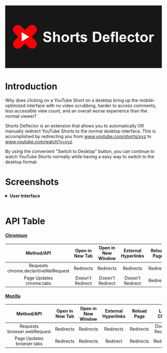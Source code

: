 ![](./assets/Shorts%20Deflector%20Promo%20Tile%201400%20560.png)

# Introduction

Why does clicking on a YouTube Short on a desktop bring up the mobile-optimized interface with no video scrubbing, harder to access comments, less accessible view count, and an overall worse experience than the normal viewer?

Shorts Deflector is an extension that allows you to automatically OR manually redirect YouTube Shorts to the normal desktop interface. This is accomplished by redirecting you from www.youtube.com/shorts/xyz to www.youtube.com/watch?v=xyz.

By using the convenient "Switch to Desktop" button, you can continue to watch YouTube Shorts normally while having a easy way to switch to the desktop format.

# Screenshots
<details>
  <summary><b>User Interface</b></summary>
  <img src="./assets/promo/Shorts%20Deflector%20User%20Interface.png">
  <img src="./assets/promo/Shorts%20Deflector%20User%20Interface.png">
</details>
<br>

# API Table
#### [Chromium](https://chrome.google.com/webstore/detail/shorts-deflector/gilmponliddppjjcfjmanmmfgiilikhg)
|                Method/API                |  Open in New Tab | Open in New Window | External Hyperlinks | Reload Page |    Left Click    |  Navigation Bar  |
|:----------------------------------------:|:----------------:|:------------------:|:-------------------:|:-----------:|:----------------:|:----------------:|
| Requests<br>chrome.declaritiveNetRequest |     Redirects    |      Redirects     |      Redirects      |  Redirects  | Doesn't Redirect | Doesn't Redirect |
| Page Updates<br>chrome.tabs              | Doesn't Redirect |  Doesn't Redirect  |   Doesn't Redirect  |  Redirects  |     Redirects    |     Redirects    |

#### [Mozilla](https://addons.mozilla.org/en-CA/firefox/addon/shorts-deflector/)
|           Method/API           | Open in New Tab | Open in New Window | External Hyperlinks | Reload Page |    Left Click    |  Navigation Bar  |
|:------------------------------:|:---------------:|:------------------:|:-------------------:|:-----------:|:----------------:|:----------------:|
| Requests<br>browser.webRequest |    Redirects    |      Redirects     |      Redirects      |  Redirects  | Doesn't Redirect | Doesn't Redirect |
| Page Updates<br>browser.tabs   |     Redirects   |      Redirects      |       Redirect     |  Redirects  |     Redirects    |     Redirects    |